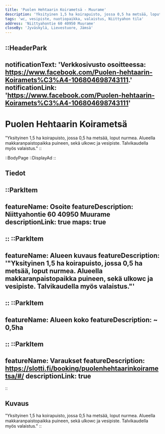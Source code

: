 ```yaml
---
title: 'Puolen Hehtaarin Koirametsä - Muurame'
description: 'Yksityinen 1,5 ha koirapuisto, jossa 0,5 ha metsää, loput nurmea. Alueella makkaranpaistopaikka puineen, sekä ulko wc ja vesipiste. Talvikaudella myös valaistus.'
tags: 'wc, vesipiste, nuotiopaikka, valaistus, Niittyahon tila'
address: 'Niittyahontie 60 40950 Muurame'
closeBy: 'Jyväskylä, Lievestuore, Jämsä'
---
```


::HeaderPark
---
notificationText: 'Verkkosivusto osoitteessa: https://www.facebook.com/Puolen-hehtaarin-Koiramets%C3%A4-106804698743111.'
notificationLink: 'https://www.facebook.com/Puolen-hehtaarin-Koiramets%C3%A4-106804698743111'
---
# Puolen Hehtaarin Koirametsä
"Yksityinen 1,5 ha koirapuisto, jossa 0,5 ha metsää, loput nurmea. Alueella makkaranpaistopaikka puineen, sekä ulkowc ja vesipiste. Talvikaudella myös valaistus."
::

::BodyPage
::DisplayAd
::
## Tiedot
::ParkItem
---
featureName: Osoite
featureDescription: Niittyahontie 60 40950 Muurame
descriptionLink: true
maps: true
---
::
::ParkItem
---
featureName: Alueen kuvaus
featureDescription: '"Yksityinen 1,5 ha koirapuisto, jossa 0,5 ha metsää, loput nurmea. Alueella makkaranpaistopaikka puineen, sekä ulkowc ja vesipiste. Talvikaudella myös valaistus."'
---
::
::ParkItem
---
featureName: Alueen koko
featureDescription: ~ 0,5ha
---
::
::ParkItem
---
featureName: Varaukset
featureDescription: https://slotti.fi/booking/puolenhehtaarinkoirametsa/#/
descriptionLink: true
---
::
## Kuvaus
"Yksityinen 1,5 ha koirapuisto, jossa 0,5 ha metsää, loput nurmea. Alueella makkaranpaistopaikka puineen, sekä ulkowc ja vesipiste. Talvikaudella myös valaistus."
::